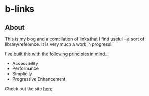 # b-links

## About

This is my blog and a compilation of links that I find useful - a sort of library/reference. It is very much a work in progress!

I've built this with the following principles in mind...

* Accessibility
* Performance
* Simplicity
* Progressive Enhancement

Check out the site [here]('https://bladeski.github.io/b-links/index.html')
